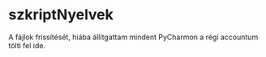 # szkriptNyelvek
A fájlok frissítését, hiába állítgattam mindent PyCharmon a régi accountum tölti fel ide. 
